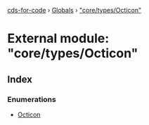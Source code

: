 [cds-for-code](../README.md) › [Globals](../globals.md) › ["core/types/Octicon"](_core_types_octicon_.md)

# External module: "core/types/Octicon"

## Index

### Enumerations

* [Octicon](../enums/_core_types_octicon_.octicon.md)
